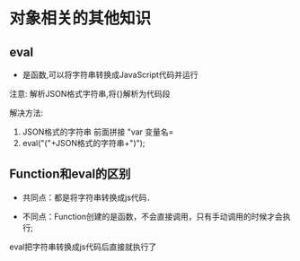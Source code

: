 # 对象相关的其他知识

## eval

* 是函数,可以将字符串转换成JavaScript代码并运行

注意: 解析JSON格式字符串,将{}解析为代码段

解决方法:

1. JSON格式的字符串 前面拼接 "var 变量名=
2. eval\("\("+JSON格式的字符串+"\)"\);

## Function和eval的区别

* 共同点：都是将字符串转换成js代码．

* 不同点：Function创建的是函数，不会直接调用，只有手动调用的时候才会执行;

eval把字符串转换成js代码后直接就执行了



